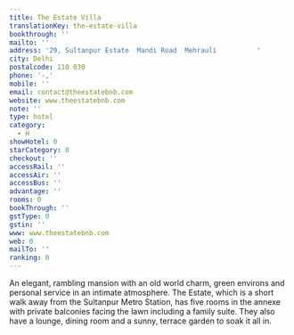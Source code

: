 ```yaml
---
title: The Estate Villa
translationKey: the-estate-villa
bookthrough: ''
mailto: ''
address: '29, Sultanpur Estate  Mandi Road  Mehrauli          '
city: Delhi
postalcode: 110 030
phone: '-,'
mobile: ''
email: contact@theestatebnb.com
website: www.theestatebnb.com
note: ''
type: hotel
category:
  - H
showHotel: 0
starCategory: 0
checkout: ''
accessRail: ''
accessAir: ''
accessBus: ''
advantage: ''
rooms: 0
bookThrough: ''
gstType: 0
gstin: ''
www: www.theestatebnb.com
web: 0
mailTo: ''
ranking: 0
---
```







An elegant, rambling mansion with an old world charm, green environs and personal service in an intimate atmosphere.    The Estate, which is a short walk away from the Sultanpur Metro Station, has five rooms in the annexe with private balconies facing the lawn including a family suite. They also have a lounge, dining room and a sunny, terrace garden to soak it all in.  